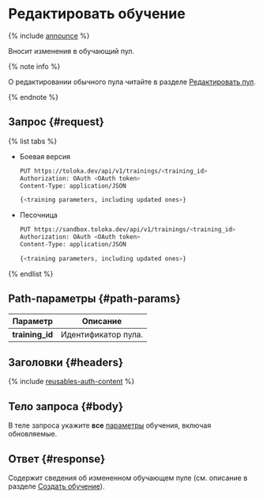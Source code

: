 # Редактировать обучение

{% include [announce](../_includes/announce.md) %}

Вносит изменения в обучающий пул.

{% note info %}

О редактировании обычного пула читайте в разделе [Редактировать пул](edit-pool.md).

{% endnote %}

## Запрос {#request}

{% list tabs %}

- Боевая версия

    ```bash
    PUT https://toloka.dev/api/v1/trainings/<training_id>
    Authorization: OAuth <OAuth token>
    Content-Type: application/JSON

    {<training parameters, including updated ones>}
    ```

- Песочница

    ```bash
    PUT https://sandbox.toloka.dev/api/v1/trainings/<training_id>
    Authorization: OAuth <OAuth token>
    Content-Type: application/JSON

    {<training parameters, including updated ones>}
    ```

{% endlist %}

## Path-параметры {#path-params}

Параметр | Описание
----- | -----
**training_id** | Идентификатор пула.

## Заголовки {#headers}

{% include [reusables-auth-content](../_includes/reusables/id-reusables/auth-content.md) %}

## Тело запроса {#body}

В теле запроса укажите **все** [параметры](create-training.md#training-param) обучения, включая обновляемые.

## Ответ {#response}

Содержит сведения об измененном обучающем пуле (см. описание в разделе [Создать обучение](create-training.md#response)).